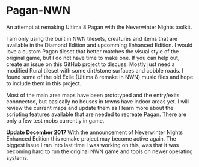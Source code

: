 Pagan-NWN
=========

An attempt at remaking Ultima 8 Pagan with the Neverwinter Nights toolkit.

I am only using the built in NWN tilesets, creatures and items that are available in the Diamond Edition and upcomming Enhanced Edition.
I would love a custom Pagan tileset that better matches the visual style of the original game, but I do not have time to make one.
If you can help out, create an issue on this GitHub project to discuss. Mostly just need a modified Rural tileset with some dirt/stone surfaces and cobble roads.
I found some of the old Exile (Ultima 8 remake in NWN) music files and hope to include them in this project.

Most of the main area maps have been prototyped and the entry/exits connnected, but basically no houses in towns have indoor areas yet.
I will review the current maps and update them as I learn more about the scripting features available that are needed to recreate Pagan.
There are only a few test mobs currently in game.

**Update December 2017**
With the announcement of Neverwinter Nights Enhanced Edition this remake project may become active again.
The biggest issue I ran into last time I was working on this, was that it was becoming hard to run the original NWN game and tools on newer operating systems.
